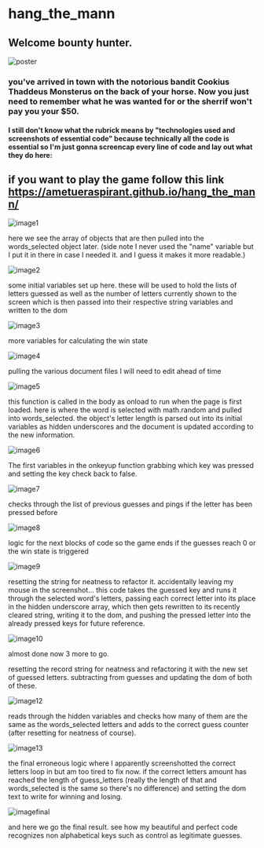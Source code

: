 # hang_the_mann

## Welcome bounty hunter.

![poster](assets/images/readme1.png)

### you've arrived in town with the notorious bandit Cookius Thaddeus Monsterus on the back of your horse. Now you just need to remember what he was wanted for or the sherrif won't pay you your $50.

#### I still don't know what the rubrick means by "technologies used and screenshots of essential code" because technically all the code is essential so I'm just gonna screencap every line of code and lay out what they do here:

## if you want to play the game follow this link https://ametueraspirant.github.io/hang_the_mann/

![image1](assets/images/readme2.png)

here we see the array of objects that are then pulled into the words_selected object later. (side note I never used the "name" variable but I put it in there in case I needed it. and I guess it makes it more readable.)

![image2](assets/images/readme3.png)

some initial variables set up here. these will be used to hold the lists of letters guessed as well as the number of letters currently shown to the screen which is then passed into their respective string variables and written to the dom

![image3](assets/images/readme4.png)

more variables for calculating the win state

![image4](assets/images/readme5.png)

pulling the various document files I will need to edit ahead of time

![image5](assets/images/readme6.png)

this function is called in the body as onload to run when the page is first loaded. here is where the word is selected with math.random and pulled into words_selected. the object's letter length is parsed out into its initial variables as hidden underscores and the document is updated according to the new information.

![image6](assets/images/readme7.png)

The first variables in the onkeyup function grabbing which key was pressed and setting the key check back to false.

![image7](assets/images/readme8.png)

checks through the list of previous guesses and pings if the letter has been pressed before

![image8](assets/images/readme9.png)

logic for the next blocks of code so the game ends if the guesses reach 0 or the win state is triggered

![image9](assets/images/readme10.png)

resetting the string for neatness to refactor it. accidentally leaving my mouse in the screenshot... this code takes the guessed key and runs it through the selected word's letters, passing each correct letter into its place in the hidden underscore array, which then gets rewritten to its recently cleared string, writing it to the dom, and pushing the pressed letter into the already pressed keys for future reference.

![image10](assets/images/readme11.png)

almost done now 3 more to go.

resetting the record string for neatness and refactoring it with the new set of guessed letters. subtracting from guesses and updating the dom of both of these.

![image12](assets/images/readme12.png)

reads through the hidden variables and checks how many of them are the same as the words_selected letters and adds to the correct guess counter (after resetting for neatness of course).

![image13](assets/images/readme13.png)

the final erroneous logic where I apparently screenshotted the correct letters loop in but am too tired to fix now. if the correct letters amount has reached the length of guess_letters (really the length of that and words_selected is the same so there's no difference) and setting the dom text to write for winning and losing.

![imagefinal](assets/images/readmegif.gif)

and here we go the final result. see how my beautiful and perfect code recognizes non alphabetical keys such as control as legitimate guesses.
